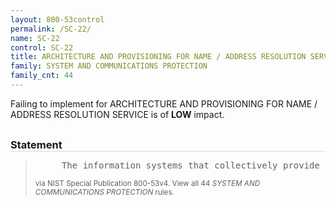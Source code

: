 ```yaml
---
layout: 800-53control
permalink: /SC-22/
name: SC-22
control: SC-22
title: ARCHITECTURE AND PROVISIONING FOR NAME / ADDRESS RESOLUTION SERVICE SYSTEM AND COMMUNICATIONS PROTECTION
family: SYSTEM AND COMMUNICATIONS PROTECTION
family_cnt: 44
---
```

<p class="text-info">Failing to implement for ARCHITECTURE AND PROVISIONING FOR NAME / ADDRESS RESOLUTION SERVICE is of <b>LOW</b> impact.</p>

<h3 style="border-bottom:1px solid #ddd;margin:30px 0 8px 0;">Statement</h3>
<blockquote>
<pre>     The information systems that collectively provide name/address resolution service for an organization are fault-tolerant and implement internal/external role separation. 
</pre>
<p><small>via NIST Special Publication 800-53v4. View all 44 <i>SYSTEM AND COMMUNICATIONS PROTECTION</i> rules. <a href="/cce/ssg/group/$Group_id"><span class="glyphicon glyphicon-link"></span></a> </small></p>
</blockquote>

